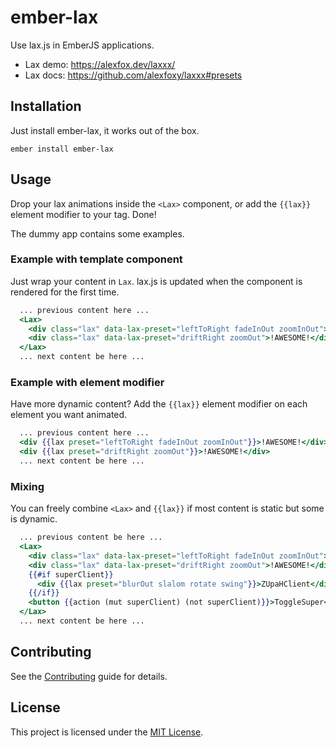ember-lax
==============================================================================

Use lax.js in EmberJS applications.

- Lax demo: https://alexfox.dev/laxxx/
- Lax docs: https://github.com/alexfoxy/laxxx#presets


Installation
------------------------------------------------------------------------------

Just install ember-lax, it works out of the box.

```
ember install ember-lax
```


Usage
------------------------------------------------------------------------------

Drop your lax animations inside the `<Lax>` component, or add the `{{lax}}`
element modifier to your tag.  Done!

The dummy app contains some examples.

### Example with template component

Just wrap your content in `Lax`.  lax.js is updated when the component
is rendered for the first time.

```hbs
  ... previous content here ...
  <Lax>
    <div class="lax" data-lax-preset="leftToRight fadeInOut zoomInOut">!AWESOME!</div>
    <div class="lax" data-lax-preset="driftRight zoomOut">!AWESOME!</div>
  </Lax>
  ... next content be here ...
```

### Example with element modifier

Have more dynamic content?  Add the `{{lax}}` element modifier on each
element you want animated.

```hbs
  ... previous content here ...
  <div {{lax preset="leftToRight fadeInOut zoomInOut"}}>!AWESOME!</div>
  <div {{lax preset="driftRight zoomOut"}}>!AWESOME!</div>
  ... next content be here ...
```

### Mixing

You can freely combine `<Lax>` and `{{lax}}` if most content is static
but some is dynamic.

```hbs
  ... previous content be here ...
  <Lax>
    <div class="lax" data-lax-preset="leftToRight fadeInOut zoomInOut">!AWESOME!</div>
    <div class="lax" data-lax-preset="driftRight zoomOut">!AWESOME!</div>
    {{#if superClient}}
      <div {{lax preset="blurOut slalom rotate swing"}}>ZUpaHClient</div>
    {{/if}}
    <button {{action (mut superClient) (not superClient)}}>ToggleSuper</button>
  </Lax>
  ... next content be here ...
```


Contributing
------------------------------------------------------------------------------

See the [Contributing](CONTRIBUTING.md) guide for details.


License
------------------------------------------------------------------------------

This project is licensed under the [MIT License](LICENSE.md).
